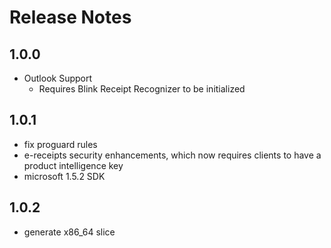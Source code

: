 # Release Notes

## 1.0.0

- Outlook Support
    - Requires Blink Receipt Recognizer to be initialized
    
## 1.0.1

- fix proguard rules
- e-receipts security enhancements, which now requires clients to have a product intelligence key
- microsoft 1.5.2 SDK

## 1.0.2

- generate x86_64 slice